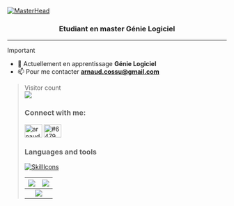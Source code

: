 [![MasterHead](https://i.ibb.co/KxZQV73/banner.png)](https://arnaudcs.io) 
<h3 align="center">Etudiant en master Génie Logiciel</h3>
<hr/>

>[!IMPORTANT]
>
>- 🌱 Actuellement en apprentissage **Génie Logiciel**
>- 📫 Pour me contacter **arnaud.cossu@gmail.com**

><p align="left"> 
>  Visitor count<br>
>  <img src="https://profile-counter.glitch.me/arnaudcs/count.svg" />
></p>
><h3 align="left">Connect with me:</h3>
><p align="left">
><a href="https://linkedin.com/in/arnaud cossu" target="blank"><img align="center" src="https://raw.githubusercontent.com/rahuldkjain/github-profile-readme-generator/master/src/images/icons/Social/linked-in-alt.svg" alt="arnaud cossu" height="30" width="40" /></a>
><a href="https://discord.gg/#6479" target="blank"><img align="center" src="https://raw.githubusercontent.com/rahuldkjain/github-profile-readme-generator/master/src/images/icons/Social/discord.svg" alt="#6479" height="30" width="40" /></a>
></p>
>
><h3 align="left">Languages and tools</h3>
>
>[![SkillIcons](https://skillicons.dev/icons?i=arduino,eclipse,androidstudio,angular,bootstrap,c,cpp,css,express,firebase,git,html,dart,java,js,materialui,mysql,linux,mongodb,react,nodejs,php,vue,vite,py,spring,figma,sass,flutter,gcp,symfony&perline=12)](https://skillicons.dev)
>
><table>
><thead>
>  <tr>
>    <th><img src="https://github-readme-stats-git-masterrstaa-rickstaa.vercel.app/api?username=arnaudcs&theme=dark&hide_border=true&include_all_commits=true&count_private=true" align="center" /></th>
>    <th><img src="https://github-readme-streak-stats.herokuapp.com/?user=arnaudcs&theme=dark&hide_border=true" align="center" /></th>
>  </tr>
></thead>
><tbody>
>  <tr>
>   <td colspan="2" align="center"><img src="https://github-readme-stats-git-masterrstaa-rickstaa.vercel.app/api/top-langs/?username=arnaudcs&theme=dark&hide_border=true&include_all_commits=true&count_private=true&layout=compact" align="center" /></td>
> </tr>
></tbody>
></table>
